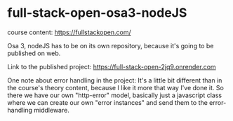 # full-stack-open-osa3-nodeJS

course content:
https://fullstackopen.com/

Osa 3, nodeJS has to be on its own repository, because it's going to be published on web.

Link to the published project: https://full-stack-open-2jq9.onrender.com

One note about error handling in the project:
It's a little bit different than in the course's theory content, because I like it more that way I've done it. So there we have our own "http-error" model, basically just a javascript class where we can create our own "error instances" and send them to the error-handling middleware. 
